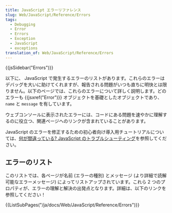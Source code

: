 ```yaml
---
title: JavaScript エラーリファレンス
slug: Web/JavaScript/Reference/Errors
tags:
  - Debugging
  - Error
  - Errors
  - Exception
  - JavaScript
  - exceptions
translation_of: Web/JavaScript/Reference/Errors
---
```

{{jsSidebar("Errors")}}

以下に、 JavaScript で発生するエラーのリストがあります。これらのエラーはデバッグを大いに助けてくれますが、報告される問題がいつも直ちに明快とは限りません。以下のページでは、これらのエラーについて詳しく説明します。どのエラーも {{jsxref("Error")}} オブジェクトを基礎としたオブジェクトであり、`name` と `message` を有しています。

ウェブコンソールに表示されたエラーには、コードにある問題を速やかに理解するのに役立つ、関連ページへのリンクが含まれていることがあります。

JavaScript のエラーを修正するための初心者向け導入用チュートリアルについては、[何が間違っている? JavaScript のトラブルシューティング](/ja/docs/Learn/JavaScript/First_steps/What_went_wrong)を参照してください。

## エラーのリスト

このリストでは、各ページが名前 (エラーの種別) とメッセージ (より詳細で読解可能なエラーメッセージ) によってリストアップされています。これら 2 つのプロパティが、エラーの理解と解決の出発点となります。詳細は、以下のリンクを参照してください！

{{ListSubPages("/ja/docs/Web/JavaScript/Reference/Errors")}}
